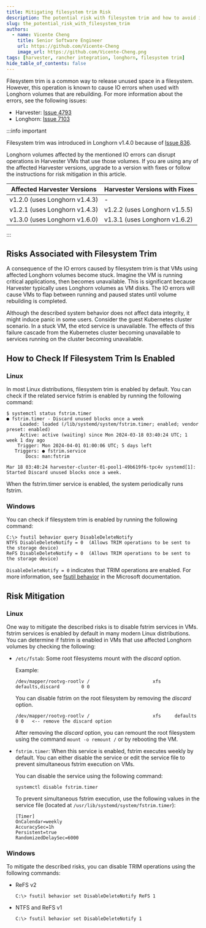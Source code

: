 ```yaml
---
title: Mitigating filesystem trim Risk
description: The potential risk with filesystem trim and how to avoid it
slug: the_potential_risk_with_filesystem_trim
authors:
  - name: Vicente Cheng
    title: Senior Software Engineer
    url: https://github.com/Vicente-Cheng
    image_url: https://github.com/Vicente-Cheng.png
tags: [harvester, rancher integration, longhorn, filesystem trim]
hide_table_of_contents: false
---
```


Filesystem trim is a common way to release unused space in a filesystem. However, this operation is known to cause IO errors when used with Longhorn volumes that are rebuilding. For more information about the errors, see the following issues:

- Harvester: [Issue 4793](https://github.com/harvester/harvester/issues/4739)
- Longhorn: [Issue 7103](https://github.com/longhorn/longhorn/issues/7103)

:::info important

Filesystem trim was introduced in Longhorn v1.4.0 because of [Issue 836](https://github.com/longhorn/longhorn/issues/836).

Longhorn volumes affected by the mentioned IO errors can disrupt operations in Harvester VMs that use those volumes. If you are using any of the affected Harvester versions, upgrade to a version with fixes or follow the instructions for risk mitigation in this article.

| Affected Harvester Versions | Harvester Versions with Fixes |
| --- | --- | 
| v1.2.0 (uses Longhorn v1.4.3) | - | 
| v1.2.1 (uses Longhorn v1.4.3) | v1.2.2 (uses Longhorn v1.5.5) | 
| v1.3.0 (uses Longhorn v1.6.0) | v1.3.1 (uses Longhorn v1.6.2) |

:::

## Risks Associated with Filesystem Trim

A consequence of the IO errors caused by filesystem trim is that VMs using affected Longhorn volumes become stuck. Imagine the VM is running critical applications, then becomes unavailable. This is significant because Harvester typically uses Longhorn volumes as VM disks. The IO errors will cause VMs to flap between running and paused states until volume rebuilding is completed.

Although the described system behavior does not affect data integrity, it might induce panic in some users. Consider the guest Kubernetes cluster scenario. In a stuck VM, the etcd service is unavailable. The effects of this failure cascade from the Kubernetes cluster becoming unavailable to services running on the cluster becoming unavailable.

## How to Check If Filesystem Trim Is Enabled

### Linux

In most Linux distributions, filesystem trim is enabled by default. You can check if the related service fstrim is enabled by running the following command:


```
$ systemctl status fstrim.timer
● fstrim.timer - Discard unused blocks once a week
     Loaded: loaded (/lib/systemd/system/fstrim.timer; enabled; vendor preset: enabled)
     Active: active (waiting) since Mon 2024-03-18 03:40:24 UTC; 1 week 1 day ago
    Trigger: Mon 2024-04-01 01:00:06 UTC; 5 days left
   Triggers: ● fstrim.service
       Docs: man:fstrim

Mar 18 03:40:24 harvester-cluster-01-pool1-49b619f6-tpc4v systemd[1]: Started Discard unused blocks once a week.
```

When the fstrim.timer service is enabled, the system periodically runs fstrim.

### Windows

You can check if filesystem trim is enabled by running the following command:

```
C:\> fsutil behavior query DisableDeleteNotify
NTFS DisableDeleteNotify = 0  (Allows TRIM operations to be sent to the storage device)
ReFS DisableDeleteNotify = 0  (Allows TRIM operations to be sent to the storage device)
```

`DisableDeleteNotify = 0` indicates that TRIM operations are enabled. For more information, see [fsutil behavior](https://docs.microsoft.com/en-us/windows-server/administration/windows-commands/fsutil-behavior) in the Microsoft documentation.

## Risk Mitigation

### Linux

One way to mitigate the described risks is to disable fstrim services in VMs. fstrim services is enabled by default in many modern Linux distributions.
You can determine if fstrim is enabled in VMs that use affected Longhorn volumes by checking the following:

  - `/etc/fstab`: Some root filesystems mount with the *discard* option.

    Example:
    ```
    /dev/mapper/rootvg-rootlv /                       xfs     defaults,discard        0 0
    ```
    
    You can disable fstrim on the root filesystem by removing the *discard* option.
    ```
    /dev/mapper/rootvg-rootlv /                       xfs     defaults        0 0   <-- remove the discard option
    ```
    
    After removing the *discard* option, you can remount the root filesystem using the command `mount -o remount /` or by rebooting the VM.

  - `fstrim.timer`: When this service is enabled, fstrim executes weekly by default. You can either disable the service or edit the service file to prevent simultaneous fstrim execution on VMs.

    You can disable the service using the following command:
    ```
    systemctl disable fstrim.timer
    ```

    To prevent simultaneous fstrim execution, use the following values in the service file (located at `/usr/lib/systemd/system/fstrim.timer`):
    ```
    [Timer]
    OnCalendar=weekly
    AccuracySec=1h
    Persistent=true
    RandomizedDelaySec=6000
    ```

### Windows

To mitigate the described risks, you can disable TRIM operations using the following commands:

- ReFS v2
    ```
    C:\> fsutil behavior set DisableDeleteNotify ReFS 1
    ```

- NTFS and ReFS v1
    ```
    C:\> fsutil behavior set DisableDeleteNotify 1
    ```